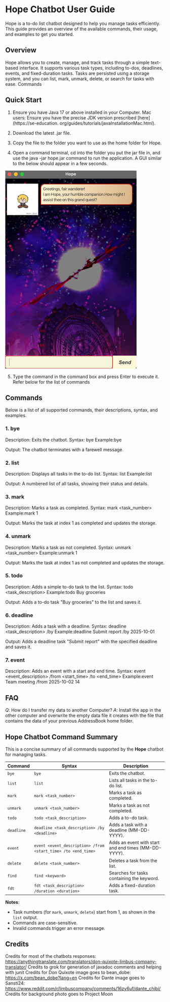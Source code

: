 # Hope Chatbot User Guide
Hope is a to-do list chatbot designed to help you manage tasks efficiently. This guide provides an overview of the 
available commands, their usage, and examples to get you started.
## Overview
Hope allows you to create, manage, and track tasks through a simple text-based interface. It supports various task types, including to-dos, deadlines, events, and fixed-duration tasks. Tasks are persisted using a storage system, and you can list, mark, unmark, delete, or search for tasks with ease.
Commands

## Quick Start

1. Ensure you have Java 17 or above installed in your Computer.
Mac users: Ensure you have the precise JDK version prescribed [here](https://se-education.
   org/guides/tutorials/javaInstallationMac.html).


2. Download the latest .jar file.


3. Copy the file to the folder you want to use as the home folder for Hope.


4. Open a command terminal, cd into the folder you put the jar file in, and use the java -jar hope.jar command 
to run the application.
A GUI similar to the below should appear in a few seconds.


![img.png](sampleimg.png)


5. Type the command in the command box and press Enter to execute it. Refer below for the list of commands


## Commands
Below is a list of all supported commands, their descriptions, syntax, and examples.
### 1. bye

Description: Exits the chatbot.
Syntax: bye
Example:bye

Output: The chatbot terminates with a farewell message.

### 2. list

Description: Displays all tasks in the to-do list.
Syntax: list
Example:list

Output: A numbered list of all tasks, showing their status and details.

### 3. mark

Description: Marks a task as completed.
Syntax: mark <task_number>
Example:mark 1

Output: Marks the task at index 1 as completed and updates the storage.

### 4. unmark

Description: Marks a task as not completed.
Syntax: unmark <task_number>
Example:unmark 1

Output: Marks the task at index 1 as not completed and updates the storage.

### 5. todo

Description: Adds a simple to-do task to the list.
Syntax: todo <task_description>
Example:todo Buy groceries

Output: Adds a to-do task "Buy groceries" to the list and saves it.

### 6. deadline

Description: Adds a task with a deadline.
Syntax: deadline <task_description> /by <deadline>
Example:deadline Submit report /by 2025-10-01

Output: Adds a deadline task "Submit report" with the specified deadline and saves it.

### 7. event

Description: Adds an event with a start and end time.
Syntax: event <event_description> /from <start_time> /to <end_time>
Example:event Team meeting /from 2025-10-02 14


## FAQ

*Q*: How do I transfer my data to another Computer?
*A*: Install the app in the other computer and overwrite the empty data file it creates with the file that contains 
the data of your previous AddressBook home folder.
## Hope Chatbot Command Summary

This is a concise summary of all commands supported by the **Hope** chatbot for managing tasks.

| Command    | Syntax                                                        | Description                                          |
|------------|---------------------------------------------------------------|------------------------------------------------------|
| `bye`      | `bye`                                                         | Exits the chatbot.                                   |
| `list`     | `list`                                                        | Lists all tasks in the to-do list.                   |
| `mark`     | `mark <task_number>`                                          | Marks a task as completed.                           |
| `unmark`   | `unmark <task_number>`                                        | Marks a task as not completed.                       |
| `todo`     | `todo <task_description>`                                     | Adds a to-do task.                                   |
| `deadline` | `deadline <task_description> /by <deadline>`                  | Adds a task with a deadline (MM-DD-YYYY).            |
| `event`    | `event <event_description> /from <start_time> /to <end_time>` | Adds an event with start and end times (MM-DD-YYYY). |
| `delete`   | `delete <task_number>`                                        | Deletes a task from the list.                        |
| `find`     | `find <keyword>`                                              | Searches for tasks containing the keyword.           |
| `fdt`      | `fdt <task_description> /duration <duration>`                 | Adds a fixed-duration task.                          |

**Notes**:
- Task numbers (for `mark`, `unmark`, `delete`) start from 1, as shown in the `list` output.
- Commands are case-sensitive.
- Invalid commands trigger an error message.


## Credits
Credits for most of the chatbots responses: https://anythingtranslate.com/translators/don-quixote-limbus-company-translator/
Credits to grok for generation of javadoc comments and helping with junit
Credits for Don Quixote image goes to bean_dobe: https://x.com/bean_dobe?lang=en
Credits for Dante image goes to Sansti24: https://www.reddit.com/r/limbuscompany/comments/16zy6uf/dante_chibi/
Credits for background photo goes to Project Moon